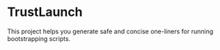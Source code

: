 # TrustLaunch
This project helps you generate safe and concise one-liners for running bootstrapping scripts.
